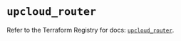 # `upcloud_router`

Refer to the Terraform Registry for docs: [`upcloud_router`](https://registry.terraform.io/providers/upcloudltd/upcloud/3.3.1/docs/resources/router).
